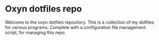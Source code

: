# Oxyn dotfiles repo

Welcome to the oxyn dotfiles repository. This is a collection of my dotfiles for various programs.
Complete with a configuration file management script, for managing this repo.
